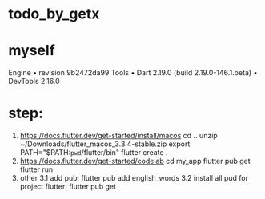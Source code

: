 # todo_by_getx


# myself
Engine • revision 9b2472da99
Tools • Dart 2.19.0 (build 2.19.0-146.1.beta) • DevTools 2.16.0
# step: 
1. https://docs.flutter.dev/get-started/install/macos
cd ..
unzip ~/Downloads/flutter_macos_3.3.4-stable.zip
export PATH="$PATH:`pwd`/flutter/bin"
flutter create .
2. https://docs.flutter.dev/get-started/codelab
cd my_app
flutter pub get
flutter run 
3. other
3.1 add pub: flutter pub add english_words
3.2 install all pud for project flutter: flutter pub get
